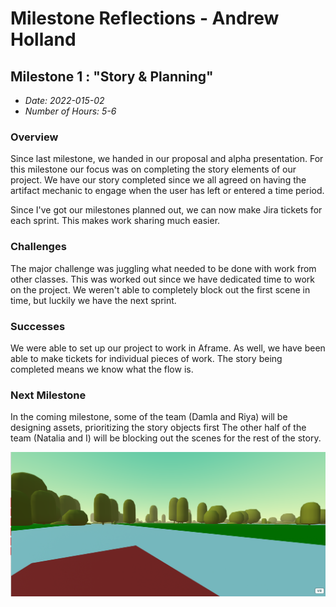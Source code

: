 # Milestone Reflections - Andrew Holland #

## Milestone 1 : "Story & Planning" ##
 - _Date: 2022-015-02_
 - _Number of Hours: 5-6_

 ### Overview ###
 
 Since last milestone, we handed in our proposal and alpha presentation. For this milestone our focus was on completing the story elements of our project.
 We have our story completed since we all agreed on having the artifact mechanic to engage when the user has left or entered a time period.
 
 Since I've got our milestones planned out, we can now make Jira tickets for each sprint. This makes work sharing much easier.
 
 ### Challenges ###
 
 The major challenge was juggling what needed to be done with work from other classes. This was worked out since we have dedicated time to work on the project.
 We weren't able to completely block out the first scene in time, but luckily we have the next sprint.
 
 ### Successes ###
 
 We were able to set up our project to work in Aframe. 
 As well, we have been able to make tickets for individual pieces of work.
 The story being completed means we know what the flow is.
 
 ### Next Milestone ###
 
 In the coming milestone, some of the team (Damla and Riya) will be designing assets, prioritizing the story objects first
 The other half of the team (Natalia and I) will be blocking out the scenes for the rest of the story. 
 
 
 ![Prototype](https://raw.githubusercontent.com/BIT-IMD-Learning-with-AS/imd3901-term-project-nard/main/documentation/blogposts/Screenshot%20(91).png?token=GHSAT0AAAAAABRIKPPENC2YMZQAHAMPPLYKYQMKJPA)
